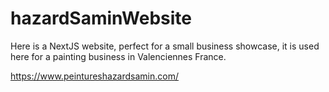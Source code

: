 # hazardSaminWebsite

Here is a NextJS website, perfect for a small business showcase, it is used here for a painting business in Valenciennes France.

https://www.peintureshazardsamin.com/
